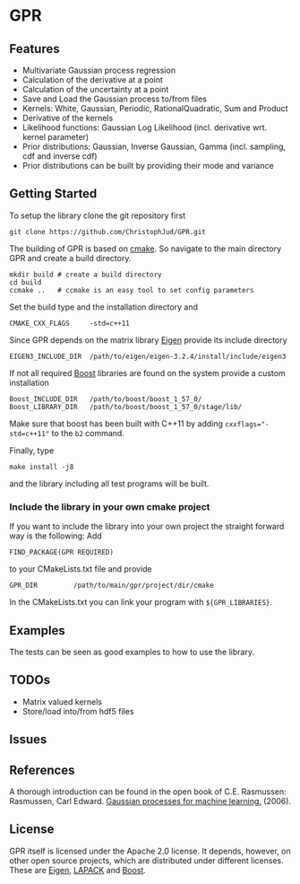 # GPR

## Features
* Multivariate Gaussian process regression
* Calculation of the derivative at a point
* Calculation of the uncertainty at a point
* Save and Load the Gaussian process to/from files
* Kernels: White, Gaussian, Periodic, RationalQuadratic, Sum and Product
* Derivative of the kernels
* Likelihood functions: Gaussian Log Likelihood (incl. derivative wrt. kernel parameter)
* Prior distributions: Gaussian, Inverse Gaussian, Gamma (incl. sampling, cdf and inverse cdf)
 * Prior distributions can be built by providing their mode and variance



## Getting Started
To setup the library clone the git repository first
```
git clone https://github.com/ChristophJud/GPR.git
```

The building of GPR is based on [cmake](http://www.cmake.org/). So navigate to the main directory GPR and create a build directory.
```
mkdir build	# create a build directory
cd build
ccmake ..	# ccmake is an easy tool to set config parameters
```
Set the build type and the installation directory and
```
CMAKE_CXX_FLAGS		-std=c++11
```

Since GPR depends on the matrix library [Eigen](http://eigen.tuxfamily.org) provide its include directory
```
EIGEN3_INCLUDE_DIR	/path/to/eigen/eigen-3.2.4/install/include/eigen3
```

If not all required [Boost](http://www.boost.org) libraries are found on the system provide a custom installation
```
Boost_INCLUDE_DIR 	/path/to/boost/boost_1_57_0/
Boost_LIBRARY_DIR	/path/to/boost/boost_1_57_0/stage/lib/

```
Make sure that boost has been built with C++11 by adding ```cxxflags="-std=c++11"``` to the ```b2``` command.

Finally, type
```
make install -j8
```
and the library including all test programs will be built.

### Include the library in your own cmake project
If you want to include the library into your own project the straight forward way is the following:
Add 
```
FIND_PACKAGE(GPR REQUIRED)
``` 
to your CMakeLists.txt file and provide
```
GPR_DIR			/path/to/main/gpr/project/dir/cmake 
```
In the CMakeLists.txt you can link your program with ```${GPR_LIBRARIES}```.

## Examples
The tests can be seen as good examples to how to use the library. 

## TODOs
* Matrix valued kernels
* Store/load into/from hdf5 files
 
## Issues

## References
A thorough introduction can be found in the open book of C.E. Rasmussen: Rasmussen, Carl Edward. [Gaussian processes for machine learning.](http://www.gaussianprocess.org/gpml/) (2006).

## License
GPR itself is licensed under the Apache 2.0 license. It depends, however, on other open source projects, which are distributed under different licenses. These are [Eigen](http://eigen.tuxfamily.org), [LAPACK](http://www.netlib.org/lapack/) and [Boost](http://www.boost.org).
